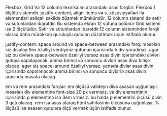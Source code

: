 Flexbox, Grid Və 12 column texnikaları arasındakı əsas fərqlər:
Flexbox 1 ölçülü sistemdir.
 justify-content, align-items və s. xüsusiyyətləri ilə elementləri səliqəli şəkildə düzmək mümkündür.
12 column sistemi də sətir və sütunlardan ibarətdir.  Bu sistemdə ekran 12 sütuna bölünür
Grid sistemi isə 2 ölçülüdür. Sətir və sütunlardan ibarətdir.12 column sistemindən fərqli olaraq daha mürəkkəb quruluşlu qutuları düzəltmək üçün istifadə olunur.

justify-content: space around və space-between arasındakı fərq:
 məsələn siz display:flex özəlliyi verdiyiniz qutunun içərisində 5 div yaradırsız. əgər siz bu divlərə space-between özəlliyi versəz əsas divin içərisindəki divləri qutuya səpələyəcək.
  amma birinci və sonuncu divləri əsas divə bitişik olacaq.
 əgər siz space-around özəlliyi versəz. yenədə divlər əsas divin içərisində səpələnəcək amma birinci və sonuncu divlərlə əsas divin arasında məsafə olacaq.
 
 em və rem arasındakı fərqlər: em ölçüsü valideyn divə əsasən uyğunlaşır. məsələn div elementinə font-size 20 px vermisiz. və div elementinin içərisində p elementinə isə 3em vrmisiz.
 bu halda p elementini ölçüsü divin 3 qatı olacaq. 
 rem isə əsas olaraq html səhifəsinin ölçüsünə uyğunlaşır.
 % ölçüsü isə əsasən qutulara ölçü vermək üçün istifadə olunur.
